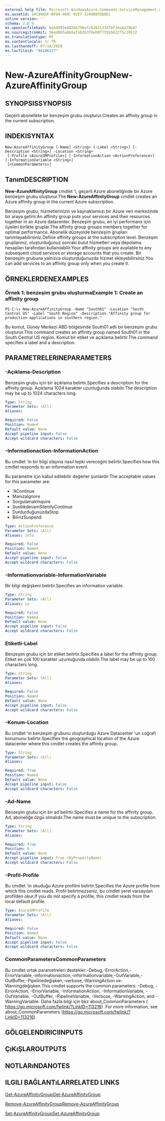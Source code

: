 ```yaml
---
external help file: Microsoft.WindowsAzure.Commands.ServiceManagement.dll-Help.xml
ms.assetid: 54C89A5F-BF94-468C-92E7-224808FDD0EC
online version: ''
schema: 2.0.0
ms.openlocfilehash: be84995e4826b79befc6282133d70f3ee4a79b4f
ms.sourcegitcommit: 56ed085a868afa8263f8eb0f755b5822f5c29532
ms.translationtype: MT
ms.contentlocale: tr-TR
ms.lasthandoff: 07/18/2020
ms.locfileid: "94106227"
---
```

# <span data-ttu-id="a6403-101">New-AzureAffinityGroup</span><span class="sxs-lookup"><span data-stu-id="a6403-101">New-AzureAffinityGroup</span></span>

## <span data-ttu-id="a6403-102">SYNOPSIS</span><span class="sxs-lookup"><span data-stu-id="a6403-102">SYNOPSIS</span></span>
<span data-ttu-id="a6403-103">Geçerli abonelikte bir benzeşim grubu oluşturur.</span><span class="sxs-lookup"><span data-stu-id="a6403-103">Creates an affinity group in the current subscription.</span></span>

## <span data-ttu-id="a6403-104">INDEKI</span><span class="sxs-lookup"><span data-stu-id="a6403-104">SYNTAX</span></span>

```
New-AzureAffinityGroup [-Name] <String> [-Label <String>] [-Description <String>] -Location <String>
 [-Profile <AzureSMProfile>] [-InformationAction <ActionPreference>] [-InformationVariable <String>]
 [<CommonParameters>]
```

## <span data-ttu-id="a6403-105">Tanım</span><span class="sxs-lookup"><span data-stu-id="a6403-105">DESCRIPTION</span></span>
<span data-ttu-id="a6403-106">**New-AzureAffinityGroup** cmdlet 'i, geçerli Azure aboneliğinde bir Azure benzeşim grubu oluşturur.</span><span class="sxs-lookup"><span data-stu-id="a6403-106">The **New-AzureAffinityGroup** cmdlet creates an Azure affinity group in the current Azure subscription.</span></span>

<span data-ttu-id="a6403-107">Benzeşim grubu, hizmetlerinizin ve kaynaklarınızı bir Azure veri merkezinde bir araya getirir.</span><span class="sxs-lookup"><span data-stu-id="a6403-107">An affinity group puts your services and their resources together in an Azure datacenter.</span></span>
<span data-ttu-id="a6403-108">Benzeşim grubu, en iyi performans için üyeleri birlikte gruplar.</span><span class="sxs-lookup"><span data-stu-id="a6403-108">The affinity group groups members together for optimal performance.</span></span>
<span data-ttu-id="a6403-109">Abonelik düzeyinde benzeşim grupları tanımlayabilirsiniz.</span><span class="sxs-lookup"><span data-stu-id="a6403-109">Define affinity groups at the subscription level.</span></span>
<span data-ttu-id="a6403-110">Benzeşim gruplarınız, oluşturduğunuz sonraki bulut hizmetleri veya depolama hesapları tarafından kullanılabilir.</span><span class="sxs-lookup"><span data-stu-id="a6403-110">Your affinity groups are available to any subsequent cloud services or storage accounts that you create.</span></span>
<span data-ttu-id="a6403-111">Bir benzeşim grubuna yalnızca oluşturduğunuzda hizmet ekleyebilirsiniz.</span><span class="sxs-lookup"><span data-stu-id="a6403-111">You can add services to an affinity group only when you create it.</span></span>

## <span data-ttu-id="a6403-112">ÖRNEKLERDEN</span><span class="sxs-lookup"><span data-stu-id="a6403-112">EXAMPLES</span></span>

### <span data-ttu-id="a6403-113">Örnek 1: benzeşim grubu oluşturma</span><span class="sxs-lookup"><span data-stu-id="a6403-113">Example 1: Create an affinity group</span></span>
```
PS C:\> New-AzureAffinityGroup -Name "South01" -Location "South Central US" -Label "South Region" -Description "Affinity group for production applications in southern region."
```

<span data-ttu-id="a6403-114">Bu komut, Güney Merkezi ABD bölgesinde South01 adlı bir benzeşim grubu oluşturur.</span><span class="sxs-lookup"><span data-stu-id="a6403-114">This command creates an affinity group named South01 in the South Central US region.</span></span>
<span data-ttu-id="a6403-115">Komut bir etiket ve açıklama belirtir.</span><span class="sxs-lookup"><span data-stu-id="a6403-115">The command specifies a label and a description.</span></span>

## <span data-ttu-id="a6403-116">PARAMETRELERINE</span><span class="sxs-lookup"><span data-stu-id="a6403-116">PARAMETERS</span></span>

### <span data-ttu-id="a6403-117">-Açıklama</span><span class="sxs-lookup"><span data-stu-id="a6403-117">-Description</span></span>
<span data-ttu-id="a6403-118">Benzeşim grubu için bir açıklama belirtir.</span><span class="sxs-lookup"><span data-stu-id="a6403-118">Specifies a description for the affinity group.</span></span>
<span data-ttu-id="a6403-119">Açıklama 1024 karakter uzunluğunda olabilir.</span><span class="sxs-lookup"><span data-stu-id="a6403-119">The description may be up to 1024 characters long.</span></span>

```yaml
Type: String
Parameter Sets: (All)
Aliases: 

Required: False
Position: Named
Default value: None
Accept pipeline input: False
Accept wildcard characters: False
```

### <span data-ttu-id="a6403-120">-Informationaction</span><span class="sxs-lookup"><span data-stu-id="a6403-120">-InformationAction</span></span>
<span data-ttu-id="a6403-121">Bu cmdlet 'in bir bilgi olayına nasıl tepki vereceğini belirtir.</span><span class="sxs-lookup"><span data-stu-id="a6403-121">Specifies how this cmdlet responds to an information event.</span></span>

<span data-ttu-id="a6403-122">Bu parametre için kabul edilebilir değerler şunlardır:</span><span class="sxs-lookup"><span data-stu-id="a6403-122">The acceptable values for this parameter are:</span></span>

- <span data-ttu-id="a6403-123">'A</span><span class="sxs-lookup"><span data-stu-id="a6403-123">Continue</span></span>
- <span data-ttu-id="a6403-124">Manıza</span><span class="sxs-lookup"><span data-stu-id="a6403-124">Ignore</span></span>
- <span data-ttu-id="a6403-125">Sorgulamak</span><span class="sxs-lookup"><span data-stu-id="a6403-125">Inquire</span></span>
- <span data-ttu-id="a6403-126">Sustlıkdevam</span><span class="sxs-lookup"><span data-stu-id="a6403-126">SilentlyContinue</span></span>
- <span data-ttu-id="a6403-127">Durdurduğunuzda</span><span class="sxs-lookup"><span data-stu-id="a6403-127">Stop</span></span>
- <span data-ttu-id="a6403-128">Biliriz</span><span class="sxs-lookup"><span data-stu-id="a6403-128">Suspend</span></span>

```yaml
Type: ActionPreference
Parameter Sets: (All)
Aliases: infa

Required: False
Position: Named
Default value: None
Accept pipeline input: False
Accept wildcard characters: False
```

### <span data-ttu-id="a6403-129">-Informationvariable</span><span class="sxs-lookup"><span data-stu-id="a6403-129">-InformationVariable</span></span>
<span data-ttu-id="a6403-130">Bir bilgi değişkeni belirtir.</span><span class="sxs-lookup"><span data-stu-id="a6403-130">Specifies an information variable.</span></span>

```yaml
Type: String
Parameter Sets: (All)
Aliases: iv

Required: False
Position: Named
Default value: None
Accept pipeline input: False
Accept wildcard characters: False
```

### <span data-ttu-id="a6403-131">Etiketli</span><span class="sxs-lookup"><span data-stu-id="a6403-131">-Label</span></span>
<span data-ttu-id="a6403-132">Benzeşim grubu için bir etiket belirtir.</span><span class="sxs-lookup"><span data-stu-id="a6403-132">Specifies a label for the affinity group.</span></span>
<span data-ttu-id="a6403-133">Etiket en çok 100 karakter uzunluğunda olabilir.</span><span class="sxs-lookup"><span data-stu-id="a6403-133">The label may be up to 100 characters long.</span></span>

```yaml
Type: String
Parameter Sets: (All)
Aliases: 

Required: False
Position: Named
Default value: None
Accept pipeline input: False
Accept wildcard characters: False
```

### <span data-ttu-id="a6403-134">-Konum</span><span class="sxs-lookup"><span data-stu-id="a6403-134">-Location</span></span>
<span data-ttu-id="a6403-135">Bu cmdlet 'in benzeşim grubunu oluşturduğu Azure Datacenter 'un coğrafi konumunu belirtir.</span><span class="sxs-lookup"><span data-stu-id="a6403-135">Specifies the geographical location of the Azure datacenter where this cmdlet creates the affinity group.</span></span>

```yaml
Type: String
Parameter Sets: (All)
Aliases: 

Required: True
Position: Named
Default value: None
Accept pipeline input: False
Accept wildcard characters: False
```

### <span data-ttu-id="a6403-136">-Ad</span><span class="sxs-lookup"><span data-stu-id="a6403-136">-Name</span></span>
<span data-ttu-id="a6403-137">Benzeşim grubu için bir ad belirtir.</span><span class="sxs-lookup"><span data-stu-id="a6403-137">Specifies a name for the affinity group.</span></span>
<span data-ttu-id="a6403-138">Ad, aboneliğe özgü olmalıdır.</span><span class="sxs-lookup"><span data-stu-id="a6403-138">The name must be unique to the subscription.</span></span>

```yaml
Type: String
Parameter Sets: (All)
Aliases: 

Required: True
Position: 0
Default value: None
Accept pipeline input: True (ByPropertyName)
Accept wildcard characters: False
```

### <span data-ttu-id="a6403-139">-Profil</span><span class="sxs-lookup"><span data-stu-id="a6403-139">-Profile</span></span>
<span data-ttu-id="a6403-140">Bu cmdlet 'in okuduğu Azure profilini belirtir.</span><span class="sxs-lookup"><span data-stu-id="a6403-140">Specifies the Azure profile from which this cmdlet reads.</span></span>
<span data-ttu-id="a6403-141">Profil belirtmezseniz, bu cmdlet yerel varsayılan profilden okur.</span><span class="sxs-lookup"><span data-stu-id="a6403-141">If you do not specify a profile, this cmdlet reads from the local default profile.</span></span>

```yaml
Type: AzureSMProfile
Parameter Sets: (All)
Aliases: 

Required: False
Position: Named
Default value: None
Accept pipeline input: False
Accept wildcard characters: False
```

### <span data-ttu-id="a6403-142">CommonParameters</span><span class="sxs-lookup"><span data-stu-id="a6403-142">CommonParameters</span></span>
<span data-ttu-id="a6403-143">Bu cmdlet ortak parametreleri destekler:-Debug,-ErrorAction,-ErrorVariable,-ınformationaction,-ınformationvariable,-OutVariable,-OutBuffer,-Pipelinedeğişken,-verbose,-WarningAction ve-Warningdeğişken.</span><span class="sxs-lookup"><span data-stu-id="a6403-143">This cmdlet supports the common parameters: -Debug, -ErrorAction, -ErrorVariable, -InformationAction, -InformationVariable, -OutVariable, -OutBuffer, -PipelineVariable, -Verbose, -WarningAction, and -WarningVariable.</span></span> <span data-ttu-id="a6403-144">Daha fazla bilgi için bkz about_CommonParameters ( https://go.microsoft.com/fwlink/?LinkID=113216) .</span><span class="sxs-lookup"><span data-stu-id="a6403-144">For more information, see about_CommonParameters (https://go.microsoft.com/fwlink/?LinkID=113216).</span></span>

## <span data-ttu-id="a6403-145">GÖLGELENDIRICI</span><span class="sxs-lookup"><span data-stu-id="a6403-145">INPUTS</span></span>

## <span data-ttu-id="a6403-146">ÇıKıŞLAR</span><span class="sxs-lookup"><span data-stu-id="a6403-146">OUTPUTS</span></span>

## <span data-ttu-id="a6403-147">NOTLARıNDA</span><span class="sxs-lookup"><span data-stu-id="a6403-147">NOTES</span></span>

## <span data-ttu-id="a6403-148">ILGILI BAĞLANTıLAR</span><span class="sxs-lookup"><span data-stu-id="a6403-148">RELATED LINKS</span></span>

[<span data-ttu-id="a6403-149">Get-AzureAffinityGroup</span><span class="sxs-lookup"><span data-stu-id="a6403-149">Get-AzureAffinityGroup</span></span>](./Get-AzureAffinityGroup.md)

[<span data-ttu-id="a6403-150">Remove-AzureAffinityGroup</span><span class="sxs-lookup"><span data-stu-id="a6403-150">Remove-AzureAffinityGroup</span></span>](./Remove-AzureAffinityGroup.md)

[<span data-ttu-id="a6403-151">Set-AzureAffinityGroup</span><span class="sxs-lookup"><span data-stu-id="a6403-151">Set-AzureAffinityGroup</span></span>](./Set-AzureAffinityGroup.md)


